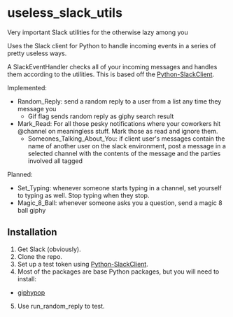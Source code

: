 # useless_slack_utils
Very important Slack utilities for the otherwise lazy among you

Uses the Slack client for Python to handle incoming events in a series of pretty useless ways.

A SlackEventHandler checks all of your incoming messages and handles them according to the utilities. This is based off the [Python-SlackClient](https://slackapi.github.io/python-slackclient/index.html).

Implemented:
  - Random_Reply: send a random reply to a user from a list any time they message you
    - Gif flag sends random reply as giphy search result
  - Mark_Read: For all those pesky notifications where your coworkers hit @channel on meaningless stuff. Mark those as read and ignore them.
    - Someones_Talking_About_You: if client user's messages contain the name of another user on the slack environment, post a message in a selected channel with the contents of the message and the parties involved all tagged
  
Planned:
  - Set_Typing: whenever someone starts typing in a channel, set yourself to typing as well. Stop typing when they stop.
  - Magic_8_Ball: whenever someone asks you a question, send a magic 8 ball giphy


## Installation

1. Get Slack (obviously).
2. Clone the repo.
3. Set up a test token using [Python-SlackClient](https://slackapi.github.io/python-slackclient/auth.html#test-tokens).
4. Most of the packages are base Python packages, but you will need to install:
  - [giphypop](https://github.com/shaunduncan/giphypop)
5. Use run_random_reply to test.
